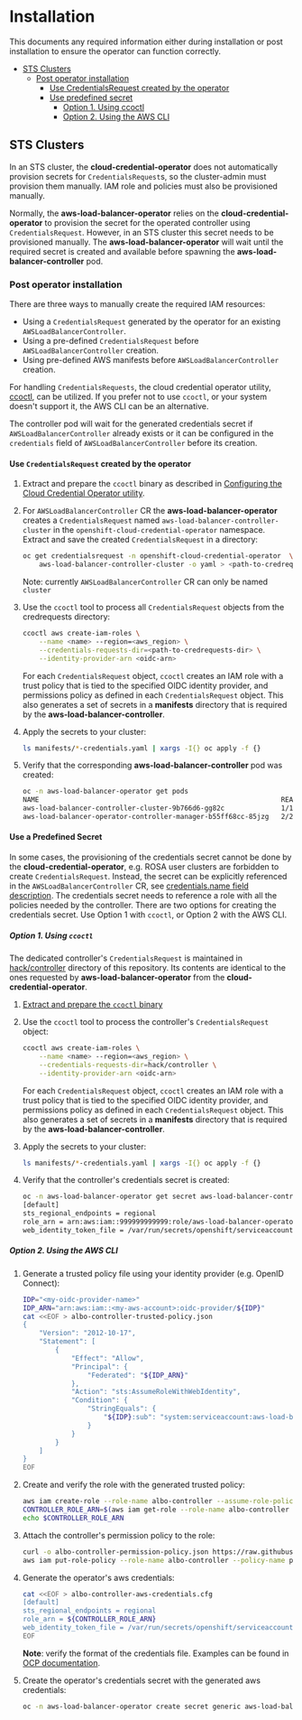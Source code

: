 # Installation

This documents any required information either during installation or
post installation to ensure the operator can function correctly.

- [STS Clusters](#sts-clusters)
    - [Post operator installation](#post-operator-installation)
        - [Use CredentialsRequest created by the operator](#use-credentialsrequest-created-by-the-operator)
        - [Use predefined secret](#use-predefined-secret)
            - [Option 1. Using ccoctl](#option-1-using-ccoctl)
            - [Option 2. Using the AWS CLI](#option-2-using-the-aws-cli)

## STS Clusters
In an STS cluster,  the **cloud-credential-operator** does not automatically provision secrets for `CredentialsRequest`s, 
so the cluster-admin must provision them manually.
IAM role and policies must also be provisioned manually.

Normally, the **aws-load-balancer-operator** relies on the **cloud-credential-operator**
to provision the secret for the operated controller using `CredentialsRequest`. However, in an STS cluster this
secret needs to be provisioned manually. The **aws-load-balancer-operator** will wait until the required
secret is created and available before spawning the **aws-load-balancer-controller** pod.

### Post operator installation

There are three ways to manually create the required IAM resources:
- Using a `CredentialsRequest` generated by the operator for an existing `AWSLoadBalancerController`.
- Using a pre-defined `CredentialsRequest` before `AWSLoadBalancerController` creation.
- Using pre-defined AWS manifests before `AWSLoadBalancerController` creation.

For handling `CredentialsRequests`, the cloud credential operator utility, [ccoctl](https://docs.openshift.com/container-platform/latest/authentication/managing_cloud_provider_credentials/cco-mode-sts.html#cco-ccoctl-configuring_cco-mode-sts), can be utilized.
If you prefer not to use `ccoctl`, or your system doesn't support it, the AWS CLI can be an alternative.

The controller pod will wait for the generated credentials secret if `AWSLoadBalancerController` already exists or it can be configured in the `credentials` field of `AWSLoadBalancerController` before its creation.

#### Use `CredentialsRequest` created by the operator

1. Extract and prepare the `ccoctl` binary as described in [Configuring the Cloud Credential Operator utility](https://docs.openshift.com/container-platform/4.13/authentication/managing_cloud_provider_credentials/cco-mode-sts.html#cco-ccoctl-configuring_cco-mode-sts).

2. For `AWSLoadBalancerController` CR the **aws-load-balancer-operator** creates a `CredentialsRequest` named `aws-load-balancer-controller-cluster` in the `openshift-cloud-credential-operator` namespace. Extract and save the created `CredentialsRequest` in a directory:

    ```bash
    oc get credentialsrequest -n openshift-cloud-credential-operator  \
        aws-load-balancer-controller-cluster -o yaml > <path-to-credrequests-dir>/cr.yaml
    ```
    Note: currently `AWSLoadBalancerController` CR can only be named `cluster`

3. Use the `ccoctl` tool to process all `CredentialsRequest` objects from the credrequests directory:

    ```bash
    ccoctl aws create-iam-roles \
        --name <name> --region=<aws_region> \
        --credentials-requests-dir=<path-to-credrequests-dir> \
        --identity-provider-arn <oidc-arn>
    ```

    For each `CredentialsRequest` object, `ccoctl` creates an IAM role with a trust
    policy that is tied to the specified OIDC identity provider, and permissions
    policy as defined in each `CredentialsRequest` object. This also generates a set
    of secrets in a **manifests** directory that is required
    by the **aws-load-balancer-controller**.

4. Apply the secrets to your cluster:

    ```bash
    ls manifests/*-credentials.yaml | xargs -I{} oc apply -f {}
    ```

5. Verify that the corresponding **aws-load-balancer-controller** pod was created:

    ```bash
    oc -n aws-load-balancer-operator get pods
    NAME                                                            READY   STATUS    RESTARTS   AGE
    aws-load-balancer-controller-cluster-9b766d6-gg82c              1/1     Running   0          137m
    aws-load-balancer-operator-controller-manager-b55ff68cc-85jzg   2/2     Running   0          3h26m
    ```

#### Use a Predefined Secret
In some cases, the provisioning of the credentials secret cannot be done by the **cloud-credential-operator**, e.g. ROSA user clusters are forbidden to create `CredentialsRequest`.
Instead, the secret can be explicitly referenced in the `AWSLoadBalancerController` CR, see [credentials.name field description](./tutorial.md#credentialsname).
The credentials secret needs to reference a role with all the policies needed by the controller.
There are two options for creating the credentials secret.  Use Option 1 with `ccoctl`, or Option 2 with the AWS CLI.

##### Option 1. Using `ccoctl`
The dedicated controller's `CredentialsRequest` is maintained in [hack/controller](../hack/controller/) directory of this repository.
Its contents are identical to the ones requested by **aws-load-balancer-operator** from the **cloud-credential-operator**.

1. [Extract and prepare the `ccoctl` binary](https://docs.openshift.com/container-platform/4.13/authentication/managing_cloud_provider_credentials/cco-mode-sts.html#cco-ccoctl-configuring_cco-mode-sts)

2. Use the `ccoctl` tool to process the controller's `CredentialsRequest` object:

    ```bash
    ccoctl aws create-iam-roles \
        --name <name> --region=<aws_region> \
        --credentials-requests-dir=hack/controller \
        --identity-provider-arn <oidc-arn>
    ```

    For each `CredentialsRequest` object, `ccoctl` creates an IAM role with a trust
    policy that is tied to the specified OIDC identity provider, and permissions
    policy as defined in each `CredentialsRequest` object. This also generates a set
    of secrets in a **manifests** directory that is required
    by the **aws-load-balancer-controller**.

3. Apply the secrets to your cluster:

    ```bash
    ls manifests/*-credentials.yaml | xargs -I{} oc apply -f {}
    ```

4. Verify that the controller's credentials secret is created:

    ```bash
    oc -n aws-load-balancer-operator get secret aws-load-balancer-controller-manual-cluster -o json | jq -r '.data.credentials' | base64 -d
    [default]
    sts_regional_endpoints = regional
    role_arn = arn:aws:iam::999999999999:role/aws-load-balancer-operator-aws-load-balancer-controller
    web_identity_token_file = /var/run/secrets/openshift/serviceaccount/token
    ```

##### Option 2. Using the AWS CLI

1. Generate a trusted policy file using your identity provider (e.g. OpenID Connect):
    ```bash
    IDP="<my-oidc-provider-name>"
    IDP_ARN="arn:aws:iam::<my-aws-account>:oidc-provider/${IDP}"
    cat <<EOF > albo-controller-trusted-policy.json
    {
        "Version": "2012-10-17",
        "Statement": [
            {
                "Effect": "Allow",
                "Principal": {
                    "Federated": "${IDP_ARN}"
                },
                "Action": "sts:AssumeRoleWithWebIdentity",
                "Condition": {
                    "StringEquals": {
                        "${IDP}:sub": "system:serviceaccount:aws-load-balancer-operator:aws-load-balancer-controller-cluster"
                    }
                }
            }
        ]
    }
    EOF
    ```

2. Create and verify the role with the generated trusted policy:
    ```bash
    aws iam create-role --role-name albo-controller --assume-role-policy-document file://albo-controller-trusted-policy.json
    CONTROLLER_ROLE_ARN=$(aws iam get-role --role-name albo-controller | \grep '^ROLE' | \grep -Po 'arn:aws:iam[0-9a-z/:\-_]+')
    echo $CONTROLLER_ROLE_ARN
    ```

3. Attach the controller's permission policy to the role:
    ```bash
    curl -o albo-controller-permission-policy.json https://raw.githubusercontent.com/openshift/aws-load-balancer-operator/main/assets/iam-policy.json
    aws iam put-role-policy --role-name albo-controller --policy-name perms-policy-albo-controller --policy-document file://albo-controller-permission-policy.json
    ```

4. Generate the operator's aws credentials:
    ```bash
    cat <<EOF > albo-controller-aws-credentials.cfg
    [default]
    sts_regional_endpoints = regional
    role_arn = ${CONTROLLER_ROLE_ARN}
    web_identity_token_file = /var/run/secrets/openshift/serviceaccount/token
    EOF
    ```
    **Note**: verify the format of the credentials file. Examples can be found in [OCP documentation](https://docs.openshift.com/container-platform/4.13/authentication/managing_cloud_provider_credentials/cco-mode-sts.html#sts-mode-about_cco-mode-sts).

5. Create the operator's credentials secret with the generated aws credentials:
    ```bash
    oc -n aws-load-balancer-operator create secret generic aws-load-balancer-controller-cluster --from-file=credentials=albo-controller-aws-credentials.cfg
    ```
